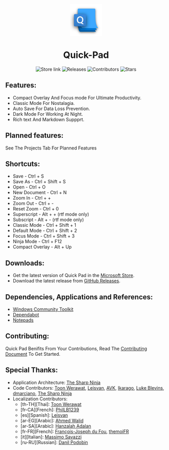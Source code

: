 <p align="center">
  <img alt="Quick Pad Logo" src="../src/QuickPad.UI/QuickPad.UI/Assets/QuickPadIcon.png" width="100px" />
  <h1 align="center">Quick-Pad</h1>
</p>

<p align="center">
  <a style="text-decoration:none" href="https://www.microsoft.com/store/apps/9PDLWQHTLSV3">
    <img src="https://img.shields.io/badge/Microsoft%20Store-Download-orange.svg?style=flat-square" alt="Store link" />
  </a>
  <a style="text-decoration:none" href="https://github.com/UWPCommunity/Quick-Pad/releases">
    <img src="https://img.shields.io/github/release/UWPCommunity/Quick-Pad.svg?style=flat-square" alt="Releases" />
  </a>
  <a style="text-decoration:none" href="https://github.com/UWPCommunity/Quick-Pad/graphs/contributors">
    <img src="https://img.shields.io/github/contributors/UWPCommunity/Quick-Pad?style=flat-square" alt="Contributors" />
  </a>
  <a style="text-decoration:none" href="https://github.com/UWPCommunity/Quick-Pad/stargazers">
    <img src="https://img.shields.io/github/stars/UWPCommunity/Quick-Pad.svg?style=flat-square" alt="Stars" />
  </a>
</p>

## Features:
* Compact Overlay And Focus mode For Ultimate Productivity.
* Classic Mode For Nostalagia.
* Auto Save For Data Loss Prevention.
* Dark Mode For Working At Night.
* Rich text And Markdown Suppprt.

## Planned features:
See The Projects Tab For Planned Features

## Shortcuts:
* Save - Ctrl + S
* Save As - Ctrl + Shift + S
* Open - Ctrl + O
* New Document - Ctrl + N
* Zoom In - Ctrl + +
* Zoom Out - Ctrl + -
* Reset Zoom - Ctrl + 0
* Superscript - Alt + + (rtf mode only)
* Subscript - Alt + - (rtf mode only)
* Classic Mode - Ctrl + Shift + 1
* Default Mode - Ctrl + Shift + 2
* Focus Mode - Ctrl + Shift + 3
* Ninja Mode - Ctrl + F12
* Compact Overlay - Alt + Up

## Downloads:
* Get the latest version of Quick Pad in the [Microsoft Store](https://www.microsoft.com/store/productId/9PDLWQHTLSV3).
* Download the latest release from [GitHub Releases](https://github.com/UWPCommunity/Quick-Pad/releases).

## Dependencies, Applications and References:
* [Windows Community Toolkit](https://github.com/windows-toolkit/WindowsCommunityToolkit)
* [Dependabot](https://dependabot.com/)
* [Notepads](https://github.com/JasonStein/Notepads)

## Contributing:
Quick Pad Benifits From Your Contributions, Read The [Contributing Document](/docs/CONTRIBUTING.md) To Get Started.

## Special Thanks:

* Application Architecture: [The Sharp Ninja](https://github.com/sharpninja)
* Code Contributors: [Toon Werawat](https://github.com/ray199), 
[Leisvan](https://github.com/Leisvan), 
[AVK](https://github.com/avknaidu), 
[Ikarago](https://github.com/ikarago), 
[Luke Blevins](https://github.com/duke7553), 
[dmarciano](https://github.com/dmarciano), 
[The Sharp Ninja](https://github.com/sharpninja)
* Localization Contributors: 
    * [th-TH][Thai]: [Toon Werawat](https://github.com/ray1997)
    * [fr-CA][French]: [PhilLB1239](https://github.com/PhilLB1239)
    * [es][Spanish]: [Leisvan](https://github.com/Leisvan)
    * [ar-EG][Arabic]: [Ahmed Walid](https://github.com/ahmed605)
    * [ar-SA][Arabic]: [Hanzalah Adalan](https://github.com/Hanzalah-Adalan)
    * [fr-FR][French]: [François-Joseph du Fou](https://github.com/FJduFou), [themoiFR](https://github.com/themoiFR)
    * [it][Italian]: [Massimo Savazzi](https://github.com/msavazzi)
    * [ru-RU][Russian]: [Danil Podobin](https://github.com/Danil-Podobin)
